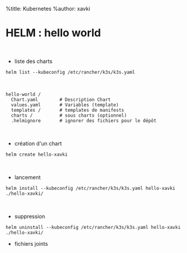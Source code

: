 %title: Kubernetes 
%author: xavki

# HELM : hello world

<br>

* liste des charts

```
helm list --kubeconfig /etc/rancher/k3s/k3s.yaml
```

<br>

```
hello-world /
  Chart.yaml 		# Description Chart
  values.yaml		# Variables (template)
  templates /		# templates de manifests
  charts /			# sous charts (optionnel)
  .helmignore		# ignorer des fichiers pour le dépôt
```

<br>

* création d'un chart

```
helm create hello-xavki
```

<br>

* lancement

```
helm install --kubeconfig /etc/rancher/k3s/k3s.yaml hello-xavki ./hello-xavki/
```

<br>

* suppression

```
helm uninstall --kubeconfig /etc/rancher/k3s/k3s.yaml hello-xavki ./hello-xavki/
```


* fichiers joints

